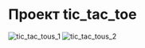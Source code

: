 # Проект tic_tac_toe
![tic_tac_tous_1](https://github.com/stanislav1800/tic_tac_toe/assets/77958472/7a3dc699-a9ec-4729-85d6-991f0e4d6e16)
![tic_tac_tous_2](https://github.com/stanislav1800/tic_tac_toe/assets/77958472/e6d6469f-7d08-485c-83ce-6acf02935ee9)
